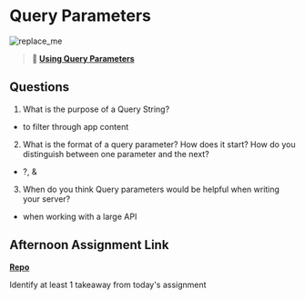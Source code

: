 # Query Parameters

![replace_me](https://codeworks.blob.core.windows.net/public/assets/img/illustrations/placeholder.svg)

> **📖 [Using Query Parameters](https://codeworksacademy.com/fs-student-guide/resources/wk5/01-Query-Parameters)**

## Questions

1. What is the purpose of a Query String?
- to filter through app content
2. What is the format of a query parameter? How does it start? How do you distinguish between one parameter and the next?
- ?, &
3. When do you think Query parameters would be helpful when writing your server?
- when working with a large API
## Afternoon Assignment Link

**[Repo](https://github.com/JonahWood/Mask_Shack)**

Identify at least 1 takeaway from today's assignment
